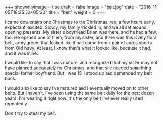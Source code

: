 +++
showonlyimage = true
draft = false
image = "belt.jpg"
date = "2016-11-05T18:25:22+05:30"
title = "belt"
weight = 0
+++

I came downstairs one Christmas to the Christmas tree, a few hours early, expectant, excited. Slowly, my family trickled in, and we all sat around, opening presents. My sister's boyfriend Brian was there, and he had a few, too. He opened one of them, from my sister, and there was this lovely floral belt, army green, that looked like it had come from a pair of cargo shorts from Old Navy. At least, I know that's what it looked like, because it had, and it was mine.

I would like to say that I was mature, and recognized that my sister may not have planned adequately for Christmas, and that she needed something special for her boyfriend. But I was 15. I stood up and demanded my belt back.

I would also like to say I've matured and I eventually moved on to other belts. But I haven't. I've been using the same belt daily for the past dozen years. I'm wearing it right now. It's the only belt I've ever really used repeatedly.

Don't try to steal my belt.
